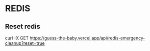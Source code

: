 # REDIS

## Reset redis

curl -X GET https://guess-the-baby.vercel.app/api/redis-emergency-cleanup?reset=true